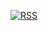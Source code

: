 [![RSS](https://img.shields.io/badge/dynamic/json?logo=rss&logoColor=white&label=RSS&labelColor=f26522&color=f26522&query=%24.data.totalSubs&url=https%3A%2F%2Fapi.spencerwoo.com%2Fsubstats%2F%3Fsource%3Dfeedly%257Cinoreader%257CfeedsPub%257Cnewsblur%26queryKey%3Dhttps%3A%2F%2Fblog.shuiba.co%2Ffeed&style=for-the-badge)](https://blog.shuiba.co)


<!--
**shuibaco/shuibaco** is a ✨ _special_ ✨ repository because its `README.md` (this file) appears on your GitHub profile.

Here are some ideas to get you started:

- 🔭 I’m currently working on ...
- 🌱 I’m currently learning ...
- 👯 I’m looking to collaborate on ...
- 🤔 I’m looking for help with ...
- 💬 Ask me about ...
- 📫 How to reach me: ...
- 😄 Pronouns: ...
- ⚡ Fun fact: ...
-->
